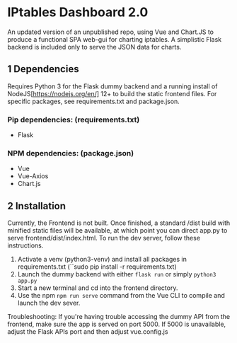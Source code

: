 # IPtables Dashboard 2.0

An updated version of an unpublished repo, using Vue and Chart.JS to produce a functional SPA web-gui for charting iptables. A simplistic Flask backend is included only to serve the JSON data for charts.

## 1 Dependencies

Requires Python 3 for the Flask dummy backend and a running install of NodeJS[https://nodejs.org/en/] 12+ to build the static frontend files. For specific packages, see requirements.txt and package.json.

### Pip dependencies: (requirements.txt)

* Flask

### NPM dependencies: (package.json)

* Vue
* Vue-Axios
* Chart.js

## 2 Installation

Currently, the Frontend is not built. Once finished, a standard /dist build with minified static files will be available, at which point you can direct app.py to serve frontend/dist/index.html. To run the dev server, follow these instructions.

1. Activate a venv (python3-venv) and install all packages in requirements.txt (``sudo pip install -r requirements.txt)
2. Launch the dummy backend with either `flask run` or simply `python3 app.py`
3. Start a new terminal and cd into the frontend directory.
4. Use the npm `npm run serve` command from the Vue CLI to compile and launch the dev sever.

Troubleshooting: If you're having trouble accessing the dummy API from the frontend, make sure the app is served on port 5000. If 5000 is unavailable, adjust the Flask APIs port and then adjust vue.config.js
